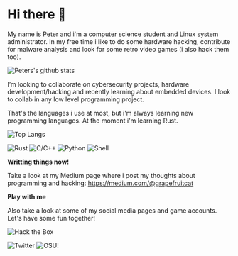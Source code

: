 # Hi there 👋

My name is Peter and i'm a computer science student and Linux system administrator. In my free time i like to do some hardware hacking, contribute for malware analysis and look for some retro video games (i also hack them too).

![Peters's github stats](https://bad-apple-github-readme.vercel.app/api?show_bg=1&username=peterspbr&theme=dracula)

I’m looking to collaborate on cybersecurity projects, hardware development/hacking and recently learning about embedded devices. I look to collab in any low level programming project.

That's the languages i use at most, but i'm always learning new programming languages. At the moment i'm learning Rust.

![Top Langs](https://bad-apple-github-readme.vercel.app/api/top-langs/?username=peterspbr&layout=compact&theme=dracula)

![Rust](https://img.shields.io/badge/-Rust-gray?style=for-the-badge&logo=rust)
![C/C++](https://img.shields.io/badge/-C%2FC%2B%2B-blue?style=for-the-badge&logo=cplusplus)
![Python](https://img.shields.io/badge/-Python-yellow?style=for-the-badge&logo=python)
![Shell](https://img.shields.io/badge/-Shell-blue?style=for-the-badge&logo=shell)

**Writting things now!**

Take a look at my Medium page where i post my thoughts about programming and hacking: https://medium.com/@grapefruitcat

**Play with me**

Also take a look at some of my social media pages and game accounts. Let's have some fun together!

![Hack the Box](http://www.hackthebox.eu/badge/image/352775)

![Twitter](https://img.shields.io/badge/Twitter-HSPeterSS-blue)
![OSU!](https://img.shields.io/badge/OSU!-IchigoHamu-e75480)
